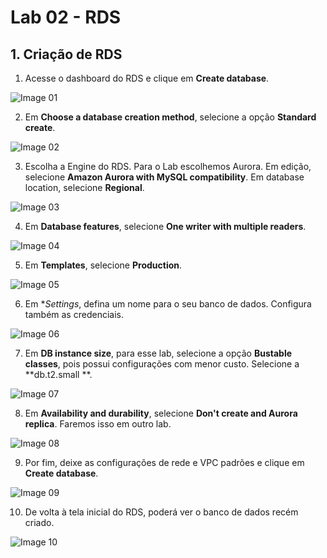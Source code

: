 # Lab 02 - RDS


## 1. Criação de RDS

1. Acesse o dashboard do RDS e clique em **Create database**.

![Image 01](https://d2yblsmsldwfto.cloudfront.net/lab02/lab-02-rds-01.png)

2. Em **Choose a database creation method**, selecione a opção **Standard create**.

![Image 02](https://d2yblsmsldwfto.cloudfront.net/lab02/lab-02-rds-02.png)

3. Escolha a Engine do RDS. Para o Lab escolhemos Aurora. Em edição, selecione **Amazon Aurora with MySQL compatibility**. Em database location, selecione **Regional**.

![Image 03](https://d2yblsmsldwfto.cloudfront.net/lab02/lab-02-rds-03.png)

4. Em **Database features**, selecione **One writer with multiple readers**.

![Image 04](https://d2yblsmsldwfto.cloudfront.net/lab02/lab-02-rds-04.png)

5. Em **Templates**, selecione **Production**.

![Image 05](https://d2yblsmsldwfto.cloudfront.net/lab02/lab-02-rds-05.png)

6. Em **Settings*, defina um nome para o seu banco de dados. Configura também as credenciais.

![Image 06](https://d2yblsmsldwfto.cloudfront.net/lab02/lab-02-rds-06.png)

7. Em **DB instance size**, para esse lab, selecione a opção **Bustable classes**, pois possui configurações com menor custo. Selecione a **db.t2.small **.

![Image 07](https://d2yblsmsldwfto.cloudfront.net/lab02/lab-02-rds-07.png)

8. Em **Availability and durability**, selecione **Don't create and Aurora replica**. Faremos isso em outro lab.

![Image 08](https://d2yblsmsldwfto.cloudfront.net/lab02/lab-02-rds-08.png)

9. Por fim, deixe as configurações de rede e VPC padrões e clique em **Create database**.

![Image 09](https://d2yblsmsldwfto.cloudfront.net/lab02/lab-02-rds-09.png)

10. De volta à tela inicial do RDS, poderá ver o banco de dados recém criado.

![Image 10](https://d2yblsmsldwfto.cloudfront.net/lab02/lab-02-rds-10.png)